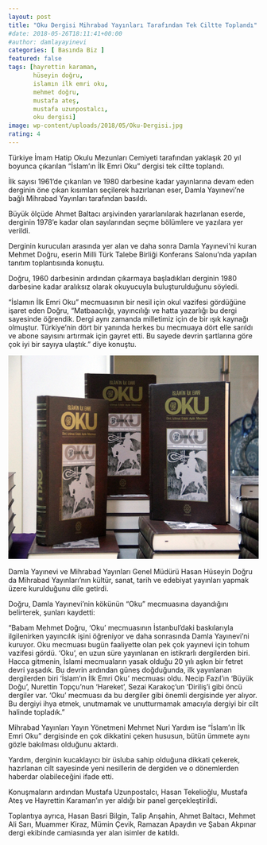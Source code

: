 ```yaml
---
layout: post
title: "Oku Dergisi Mihrabad Yayınları Tarafından Tek Ciltte Toplandı"
#date: 2018-05-26T18:11:41+00:00
#author: damlayayinevi
categories: [ Basında Biz ]
featured: false
tags: [hayrettin karaman,
       hüseyin doğru,
       islamın ilk emri oku,
       mehmet doğru,
       mustafa ateş,
       mustafa uzunpostalcı,
       oku dergisi]
image: wp-content/uploads/2018/05/Oku-Dergisi.jpg
rating: 4
---
```


Türkiye İmam Hatip Okulu Mezunları Cemiyeti tarafından yaklaşık 20 yıl boyunca çıkarılan &#8220;İslam&#8217;ın İlk Emri Oku&#8221; dergisi tek ciltte toplandı.

İlk sayısı 1961&#8217;de çıkarılan ve 1980 darbesine kadar yayınlarına devam eden derginin öne çıkan kısımları seçilerek hazırlanan eser, Damla Yayınevi&#8217;ne bağlı Mihrabad Yayınları tarafından basıldı.

Büyük ölçüde Ahmet Baltacı arşivinden yararlanılarak hazırlanan eserde, derginin 1978&#8217;e kadar olan sayılarından seçme bölümlere ve yazılara yer verildi.

Derginin kurucuları arasında yer alan ve daha sonra Damla Yayınevi&#8217;ni kuran Mehmet Doğru, eserin Milli Türk Talebe Birliği Konferans Salonu&#8217;nda yapılan tanıtım toplantısında konuştu.

Doğru, 1960 darbesinin ardından çıkarmaya başladıkları derginin 1980 darbesine kadar aralıksız olarak okuyucuyla buluşturulduğunu söyledi.  


&#8220;İslamın İlk Emri Oku&#8221; mecmuasının bir nesil için okul vazifesi gördüğüne işaret eden Doğru, &#8220;Matbaacılığı, yayıncılığı ve hatta yazarlığı bu dergi sayesinde öğrendik. Dergi aynı zamanda milletimiz için de bir ışık kaynağı olmuştur. Türkiye&#8217;nin dört bir yanında herkes bu mecmuaya dört elle sarıldı ve abone sayısını artırmak için gayret etti. Bu sayede devrin şartlarına göre çok iyi bir sayıya ulaştık.&#8221; diye konuştu.

<img class="alignnone size-full wp-image-1948" src="wp-content/uploads/2018/05/oku-dergisi-tek-cilt.jpg" alt="" width="620" height="410" sizes="(max-width: 620px) 100vw, 620px" /> 

Damla Yayınevi ve Mihrabad Yayınları Genel Müdürü Hasan Hüseyin Doğru da Mihrabad Yayınları&#8217;nın kültür, sanat, tarih ve edebiyat yayınları yapmak üzere kurulduğunu dile getirdi.



Doğru, Damla Yayınevi&#8217;nin kökünün &#8220;Oku&#8221; mecmuasına dayandığını belirterek, şunları kaydetti:

&#8220;Babam Mehmet Doğru, &#8216;Oku&#8217; mecmuasının İstanbul&#8217;daki baskılarıyla ilgilenirken yayıncılık işini öğreniyor ve daha sonrasında Damla Yayınevi&#8217;ni kuruyor. Oku mecmuası bugün faaliyette olan pek çok yayınevi için tohum vazifesi gördü. &#8216;Oku&#8217;, en uzun süre yayınlanan en istikrarlı dergilerden biri. Hacca gitmenin, İslami mecmuaların yasak olduğu 20 yılı aşkın bir fetret devri yaşadık. Bu devrin ardından güneş doğduğunda, ilk yayınlanan dergilerden biri &#8216;İslam&#8217;ın İlk Emri Oku&#8217; mecmuası oldu. Necip Fazıl&#8217;ın &#8216;Büyük Doğu&#8217;, Nurettin Topçu&#8217;nun &#8216;Hareket&#8217;, Sezai Karakoç&#8217;un &#8216;Diriliş&#8217;i gibi öncü dergiler var. &#8216;Oku&#8217; mecmuası da bu dergiler gibi önemli dergisinde yer alıyor. Bu dergiyi ihya etmek, unutmamak ve unutturmamak amacıyla dergiyi bir cilt halinde topladık.&#8221;  


Mihrabad Yayınları Yayın Yönetmeni Mehmet Nuri Yardım ise &#8220;İslam&#8217;ın İlk Emri Oku&#8221; dergisinde en çok dikkatini çeken hususun, bütün ümmete aynı gözle bakılması olduğunu aktardı.

Yardım, derginin kucaklayıcı bir üsluba sahip olduğuna dikkati çekerek, hazırlanan cilt sayesinde yeni nesillerin de dergiden ve o dönemlerden haberdar olabileceğini ifade etti.



Konuşmaların ardından Mustafa Uzunpostalcı, Hasan Tekelioğlu, Mustafa Ateş ve Hayrettin Karaman&#8217;ın yer aldığı bir panel gerçekleştirildi.

Toplantıya ayrıca, Hasan Basri Bilgin, Talip Arışahin, Ahmet Baltacı, Mehmet Ali Sarı, Muammer Kiraz, Mümin Çevik, Ramazan Apaydın ve Şaban Akpınar dergi ekibinde camiasında yer alan isimler de katıldı.